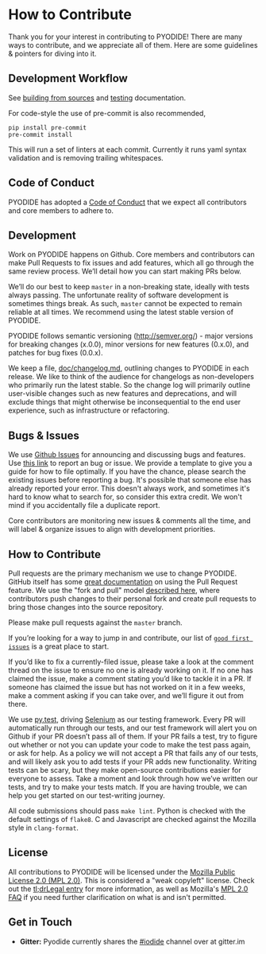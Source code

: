 # How to Contribute

Thank you for your interest in contributing to PYODIDE! There are many ways to contribute, and we appreciate all of them. Here are some guidelines & pointers for diving into it.

## Development Workflow

See [building from sources](./building_from_sources.html) and [testing](./testing.html) documentation.

For code-style the use of pre-commit is also recommended,
```
pip install pre-commit
pre-commit install
```
This will run a set of linters at each commit. Currently it runs yaml syntax validation and is removing trailing whitespaces.

## Code of Conduct

PYODIDE has adopted a [Code of Conduct](code-of-conduct.html) that we expect all contributors and core members to adhere to.

## Development

Work on PYODIDE happens on Github. Core members and contributors can make Pull Requests to fix issues and add features, which all go through the same review process. We’ll detail how you can start making PRs below.

We’ll do our best to keep `master` in a non-breaking state, ideally with tests always passing. The unfortunate reality of software development is sometimes things break. As such, `master` cannot be expected to remain reliable at all times. We recommend using the latest stable version of PYODIDE.

PYODIDE follows semantic versioning (http://semver.org/) - major versions for breaking changes (x.0.0), minor versions for new features (0.x.0), and patches for bug fixes (0.0.x).

We keep a file, [doc/changelog.md](./changelog.html), outlining changes to PYODIDE in each release. We like to think of the audience for changelogs as non-developers who primarily run the latest stable. So the change log will primarily outline user-visible changes such as new features and deprecations, and will exclude things that might otherwise be inconsequential to the end user experience, such as infrastructure or refactoring.

## Bugs & Issues

We use [Github Issues](https://github.com/iodide-project/pyodide/issues) for announcing and discussing bugs and features. Use [this link](https://github.com/iodide-project/pyodide/issues/new) to report an bug or issue. We provide a template to give you a guide for how to file optimally. If you have the chance, please search the existing issues before reporting a bug. It's possible that someone else has already reported your error. This doesn't always work, and sometimes it's hard to know what to search for, so consider this extra credit. We won't mind if you accidentally file a duplicate report.

Core contributors are monitoring new issues & comments all the time, and will label & organize issues to align with development priorities.

## How to Contribute

Pull requests are the primary mechanism we use to change PYODIDE. GitHub itself has some [great documentation](https://help.github.com/articles/about-pull-requests/) on using the Pull Request feature. We use the "fork and pull" model [described here](https://help.github.com/articles/about-pull-requests/), where contributors push changes to their personal fork and create pull requests to bring those changes into the source repository.

Please make pull requests against the `master` branch.

If you’re looking for a way to jump in and contribute, our list of [`good first issues`](https://github.com/iodide-project/pyodide/labels/good%20first%20issue) is a great place to start.

If you’d like to fix a currently-filed issue, please take a look at the comment thread on the issue to ensure no one is already working on it. If no one has claimed the issue, make a comment stating you’d like to tackle it in a PR. If someone has claimed the issue but has not worked on it in a few weeks, make a comment asking if you can take over, and we’ll figure it out from there.

We use [py.test](https://pytest.org), driving [Selenium](https://www.seleniumhq.org) as our testing framework. Every PR will automatically run through our tests, and our test framework will alert you on Github if your PR doesn’t pass all of them. If your PR fails a test, try to figure out whether or not you can update your code to make the test pass again, or ask for help. As a policy we will not accept a PR that fails any of our tests, and will likely ask you to add tests if your PR adds new functionality. Writing tests can be scary, but they make open-source contributions easier for everyone to assess. Take a moment and look through how we’ve written our tests, and try to make your tests match. If you are having trouble, we can help you get started on our test-writing journey.

All code submissions should pass `make lint`.  Python is checked with the default settings of `flake8`.  C and Javascript are checked against the Mozilla style in `clang-format`.


## License

All contributions to PYODIDE will be licensed under the [Mozilla Public License 2.0 (MPL 2.0)](https://www.mozilla.org/en-US/MPL/2.0/). This is considered a "weak copyleft" license. Check out the [tl;drLegal entry][] for more information, as well as Mozilla's [MPL 2.0 FAQ](https://www.mozilla.org/en-US/MPL/2.0/FAQ/) if you need further clarification on what is and isn't permitted.


## Get in Touch

- __Gitter:__ Pyodide currently shares the [#iodide](https://gitter.im/iodide-project/iodide) channel over at gitter.im



[tl;drLegal entry]:https://tldrlegal.com/license/mozilla-public-license-2.0-(mpl-2)
